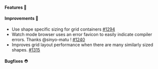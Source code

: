 #### Features 🚀

#### Improvements 🧹

- Use shape specific sizing for grid containers [#1294](https://github.com/terrastruct/d2/pull/1294)
- Watch mode browser uses an error favicon to easily indicate compiler errors. Thanks @sinyo-matu ! [#1240](https://github.com/terrastruct/d2/pull/1240)
- Improves grid layout performance when there are many similarly sized shapes. [#1315](https://github.com/terrastruct/d2/pull/1315)

#### Bugfixes ⛑️
